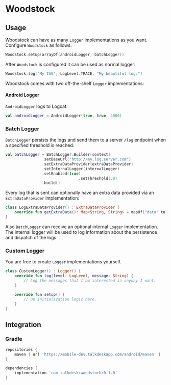 # Woodstock

## Usage

Woodstock can have as many `Logger` implementations as you want. Configure `Woodstock` as follows: 

```kotlin
Woodstock.setup(arrayOf(androidLogger, batchLogger))
```

After `Woodstock` is configured it can be used as normal logger:

```kotlin
Woodstock.log("My TAG", LogLevel.TRACE, "My beautiful log.")
```

Woodstock comes with two off-the-shelf  `Logger` implementations:

#### Android Logger

`AndroidLogger` logs to Logcat:

```kotlin
val androidLogger = AndroidLogger(true, true, 4000)
```

### Batch Logger

`BatchLogger` persists the logs and send them to a server `/log` endpoint when a specified threshold is reached:

```kotlin
val batchLogger = BatchLogger.Builder(context)
                .setBaseUrl("http://my.log.server.com")
                .setExtraDataProvider(extraDataProvider)
                .setInternalLogger(internalLogger)
                .setEnabled(true)
								.setThreshold(30)
                .build()
```

Every log that is sent can optionally have an extra data provided via an `ExtraDataProvider` implementation:

```kotlin
class LogExtraDataProvider() : ExtraDataProvider {
    override fun getExtraData(): Map<String, String> = mapOf("data" to "My Data!")
}
```

Also `BatchLogger` can receive an optional internal `Logger` implementation. The internal logger will be used to log information about the persistence and dispatch of the logs.

### Custom Logger

You are free to create `Logger` implementations yourself.

```kotlin
class CustomLogger() : Logger() {
    override fun log(level: LogLevel, message: String) {
        // Log the messages that I am interested in anyway I want.
    }

    override fun setup() {
        // Do initialization logic here.
    }
}
```

## Integration

### Gradle

```groovy
repositories {
    maven { url 'https://mobile-dev.talkdeskapp.com/android/maven' }
}

dependencies {
	implementation 'com.talkdesk:woodstock:0.1.0'
}
```